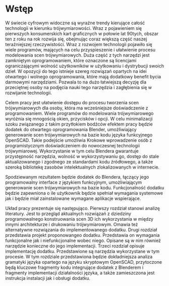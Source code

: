 # Wstęp
W świecie cyfrowym widoczne są wyraźne trendy kierujące całość technologii w kierunku trójwymiarowości. Wraz z pojawieniem się pierwszych konsumerskich kart graficznych w połowie lat 90tych, obszar ten z roku na rok rozwija się, obejmując coraz większą część naszej teraźniejszej rzeczywistości. Wraz z rozwojem technologii pojawiło się wiele programów, mających na celu przyspieszenie i ułatwienie procesu modelowania scen trójwymiarowych. Duża część z tych narzędzi jest zamkniętym oprogramowaniem, które oznaczone są licencjami ograniczającymi wolność użytkowników w użytkowaniu i dystrybucji swoich dzieł. W opozycji do tego istnieje szereg rozwiązań opartych na idei otwartego i wolnego oprogramowania, które mają dodatkowy benefit bycia darmowymi narzędziami. Pozwala to na dużo łatwiejszą decyzję dla przeciętnej osoby na podjęcia nauki tego narzędzia i zagłębienia się w rozwijanie technologii.

Celem pracy jest ułatwienie dostępu do procesu tworzenia scen trójwymiarowych dla osoby, która ma wcześniejsze doświadczenie z programowaniem. Wiele programów do modelowania trójwymiarowego wyróżnia się mnogością okien, przycisków i opcji. W celu minimalizacji szoku związanego z takim przytłokiem bodźców efektem pracy będzie dodatek do otwartego oprogramowania Blender, umożliwiający generowanie scen trójwymiarowych na bazie kodu języka funkcyjnego OpenSCAD. Takie podejście umożliwia Krokowe wprowadzenie osób z programistycznym doświadczeniem do nowoczesnej technologii trójwymiarowej. Wykorzystanie w tym celu Blendera gwarantuje przystępność narzędzia, wolność w wykorzystywaniu go, dostęp do stale aktualizowanego i zgodnego ze standardami kodu źródłowego, a także szeroką bibliotekę zasobów intelektualnych zlokalizowanych w internecie.

Spodziewanym rezultatem będzie dodatek do Blendera, łączący jego programowalny interface z językiem funkcyjnym, umożliwiającym generowanie scen trójwymiarowych na bazie kodu. Funkcjonalność dodatku będzie zapewniona o ile użytkownik będzie spełniał wymagania systemowe jak i będzie miał zainstalowane wymagane aplikacje wspierające.

Układ pracy prezentuje się następująco. Pierwszy rozdział stanowi analizę literatury. Jest to przegląd aktualnych rozwiązań z dziedziny programowalnego konstruowania scen 3D ich wykorzystania w między innymi architekturze i drukowaniu trójwymiarowym. Omawia też alternatywne rozwiązania do implementowanego dodatku. Drugi rozdział przedstawia projekt proponowangeo dodatku. Przedstawia on wymagania funkcjonalne jak i niefunkcjonalne wobec niego. Opisane są w nim również narzędzie konieczne do jego implementacji. Trzeci rozdział opisuje implementację dodatku. Przedstawione są narzędzia wykorzystane w tym procesie. W tym rozdziale przedstawiona będzie dokładniejsza analiza gramatyki języka opartego na języku skryptowym OpenSCAD, przytoczone będą kluczowe fragmenty kodu integrujące dodatek z Blenderem i fragmenty implementacji działalności języka, a także zamieszczona jest instrukcja instalacji jak i obsługi dodatku. 